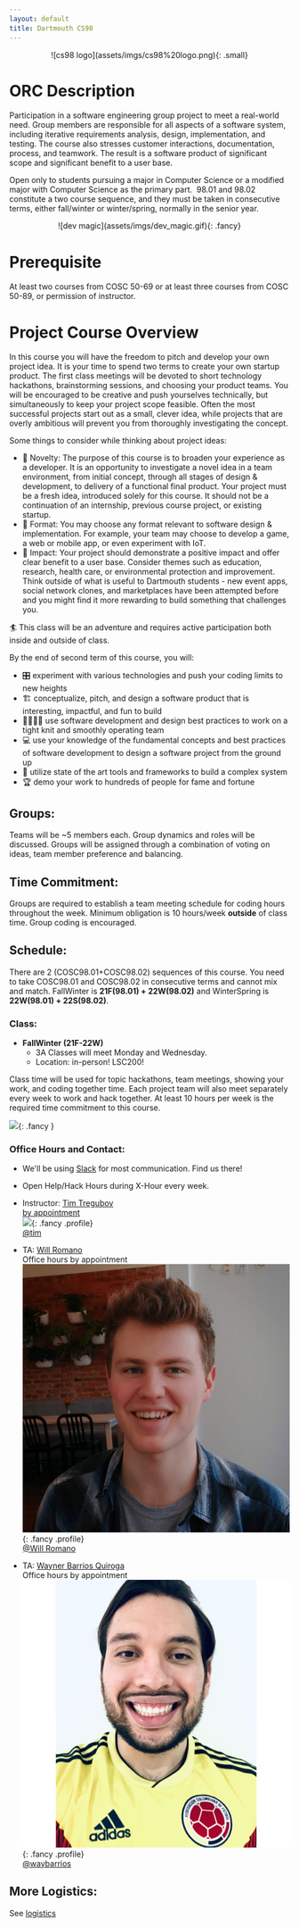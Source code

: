 ```yaml
---
layout: default
title: Dartmouth CS98
---
```



<div markdown="1" style="text-align:center">
![cs98 logo](assets/imgs/cs98%20logo.png){: .small}
</div>


# ORC Description
Participation in a software engineering group project to meet a real-world need. Group members are responsible for all aspects of a software system, including iterative requirements analysis, design, implementation, and testing. The course also stresses customer interactions, documentation, process, and teamwork. The result is a software product of significant scope and significant benefit to a user base.

Open only to students pursuing a major in Computer Science or a modified major with Computer Science as the primary part.  98.01 and 98.02 constitute a two course sequence, and they must be taken in consecutive terms, either fall/winter or winter/spring, normally in the senior year.

<div markdown="1" style="text-align:center">
![dev magic](assets/imgs/dev_magic.gif){: .fancy}
</div>


# Prerequisite

At least two courses from COSC 50-69 or at least three courses from COSC 50-89, or permission of instructor.

# Project Course Overview

In this course you will have the freedom to pitch and develop your own project idea. It is your time to spend two terms to create your own startup product. The first class meetings will be devoted to short technology hackathons, brainstorming sessions, and choosing your product teams. You will be encouraged to be creative and push yourselves technically, but simultaneously to keep your project scope feasible. Often the most successful projects start out as a small, clever idea, while projects that are overly ambitious will prevent you from thoroughly investigating the concept.

Some things to consider while thinking about project ideas:

* 🚀 Novelty: The purpose of this course is to broaden your experience as a developer. It is an opportunity to investigate a novel idea in a team environment, from initial concept, through all stages of design & development, to delivery of a functional final product. Your project must be a fresh idea, introduced solely for this course. It should not be a continuation of an internship, previous course project, or existing startup.
* 📱 Format: You may choose any format relevant to software design & implementation. For example, your team may choose to develop a game, a web or mobile app, or even experiment with IoT.
* 🔨 Impact: Your project should demonstrate a positive impact and offer clear benefit to a user base. Consider themes such as education, research, health care, or environmental protection and improvement. Think outside of what is useful to Dartmouth students - new event apps, social network clones, and marketplaces have been attempted before and you might find it more rewarding to build something that challenges you.

🏄 This class will be an adventure and requires active participation both inside and outside of class.

By the end of second term of this course, you will:

  - 🎛️ experiment with various technologies and push your coding limits to new heights
  - 🏗️ conceptualize, pitch, and design a software product that is interesting, impactful, and fun to build
  - 👩‍👩‍👧‍👦 use software development and design best practices to work on a tight knit and smoothly operating team
  - 💻 use your knowledge of the fundamental concepts and best practices of software development to design a software project from the ground up
  - 🔨 utilize state of the art tools and frameworks to build a complex system
  - 🏆 demo your work to hundreds of people for fame and fortune

## Groups:

Teams will be ~5 members each. Group dynamics and roles will be discussed. Groups will be assigned through a combination of voting on ideas, team member preference and balancing.

## Time Commitment:

Groups are required to establish a team meeting schedule for coding hours throughout the week. Minimum obligation is 10 hours/week **outside** of class time. Group coding is encouraged.

## Schedule:

There are 2 (COSC98.01+COSC98.02) sequences of this course. You need to take COSC98.01 and COSC98.02 in consecutive terms and cannot mix and match. FallWinter is **21F(98.01) + 22W(98.02)** and WinterSpring is **22W(98.01) + 22S(98.02)**.

### Class:

  - **FallWinter (21F-22W)**
    - 3A Classes will meet Monday and Wednesday.
    <!-- - Thursday class time will used for team meetings and working together. -->
    <!-- - 3BX will be available for help / team meeting time. -->
    - Location: in-person! LSC200!
    
  <!-- - **Section WinterSpring (20W-20S)**
    - 3A Classes will meet Monday (3:30-5:20) and Thursday (4:30-6:20).
    - Thursday class time will used for team meetings and working together.
    - Location: ZOOM (see link on Slack) -->

Class time will be used for topic hackathons, team meetings, showing your work, and coding together time.  Each project team will also meet separately every week to work and hack together.  At least 10 hours per week is the required time commitment to this course.

<!-- ![](assets/imgs/zoom.gif){: .fancy .small} -->
![](assets/imgs/lsc200.jpg){: .fancy }
<!-- ![](assets/imgs/carson61.jpg){: .fancy } -->

### Office Hours and Contact:

  - We'll be using [Slack](https://cs98-dartmouth.slack.com) for most communication. Find us there!

  - Open Help/Hack Hours during X-Hour every week. <br>

  - Instructor: [Tim Tregubov](mailto:tim@cs.dartmouth.edu)<br>
    [by appointment](https://calendly.com/timofei)<br>
    ![](assets/imgs/tt_profile.jpg){: .fancy .profile}<br>
    [@tim](https://cs98-dartmouth.slack.com/messages/@tim/)<br>

  <!-- - TA: [Kate Salesin](mailto:Katherine.A.Salesin.GR@dartmouth.edu)<br>
    Office hours by appointment<br>
    ![](assets/imgs/kate.jpg){: .fancy .profile}<br>
    [@kate](https://cs98-dartmouth.slack.com/messages/@Kate/)<br>
 -->

   - TA: [Will Romano](mailto:William.J.Romano.GR@Dartmouth.edu)<br>
    Office hours by appointment<br>
    ![](assets/imgs/will.jpg){: .fancy .profile}<br>
    [@Will Romano](https://cs98-dartmouth.slack.com/messages/@U026BGB7WSH/)<br>


   - TA: [Wayner Barrios Quiroga ](mailto:wayner.j.barrios.quiroga.gr@dartmouth.edu)<br>
    Office hours by appointment<br>
    ![](assets/imgs/wayner.jpg){: .fancy .profile}<br>
    [@waybarrios](https://cs98-dartmouth.slack.com/messages/@waybarrios/)<br>



## More Logistics:

See [logistics](/logistics)

